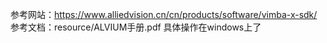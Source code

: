参考网站：https://www.alliedvision.cn/cn/products/software/vimba-x-sdk/
参考文档：resource/ALVIUM手册.pdf
具体操作在windows上了